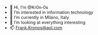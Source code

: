 - 👋 Hi, I’m @Kr0n-0s
- 👀 I’m interested in information technology
- 🌱 I’m currently in Milano, Italy
- 💞️ I’m looking at everything interesting 
- 📫 Frank.Kronos@aol.com

<!---
Kr0n-0s/Kr0n-0s is a ✨ special ✨ repository because its `README.md` (this file) appears on your GitHub profile.
You can click the Preview link to take a look at your changes.
--->
